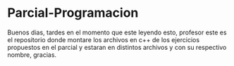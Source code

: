 # Parcial-Programacion

Buenos dias, tardes en el momento que este leyendo esto, profesor este es el repositorio donde montare los archivos en c++ de los ejercicios propuestos en el parcial 
y estaran en distintos archivos y con su respectivo nombre, gracias.
